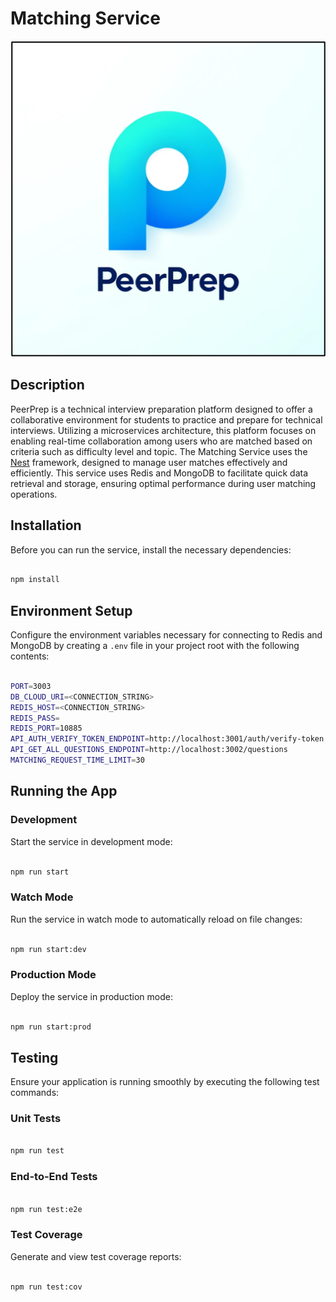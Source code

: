 # Matching Service

![PeerPrep Logo](../../GuideAssets/Logo.png)

## Description

PeerPrep is a technical interview preparation platform designed to offer a
collaborative environment for students to practice and prepare for technical
interviews. Utilizing a microservices architecture, this platform focuses on
enabling real-time collaboration among users who are matched based on criteria
such as difficulty level and topic. The Matching Service uses the
[Nest](https://github.com/nestjs/nest) framework, designed to manage user
matches effectively and efficiently. This service uses Redis and MongoDB to
facilitate quick data retrieval and storage, ensuring optimal performance during
user matching operations.

## Installation

Before you can run the service, install the necessary dependencies:

```bash

npm install

```

## Environment Setup

Configure the environment variables necessary for connecting to Redis and
MongoDB by creating a `.env` file in your project root with the following contents:

```bash

PORT=3003
DB_CLOUD_URI=<CONNECTION_STRING>
REDIS_HOST=<CONNECTION_STRING>
REDIS_PASS=
REDIS_PORT=10885
API_AUTH_VERIFY_TOKEN_ENDPOINT=http://localhost:3001/auth/verify-token
API_GET_ALL_QUESTIONS_ENDPOINT=http://localhost:3002/questions
MATCHING_REQUEST_TIME_LIMIT=30

```

## Running the App

### Development

Start the service in development mode:

```bash

npm run start

```

### Watch Mode

Run the service in watch mode to automatically reload on file changes:

```bash

npm run start:dev

```

### Production Mode

Deploy the service in production mode:

```bash

npm run start:prod

```

## Testing

Ensure your application is running smoothly by executing the following test commands:

### Unit Tests

```bash

npm run test

```

### End-to-End Tests

```bash

npm run test:e2e

```

### Test Coverage

Generate and view test coverage reports:

```bash

npm run test:cov

```
